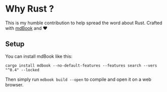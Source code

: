 # Why Rust ?

This is my humble contribution to help spread the word about Rust.
Crafted with [mdBook](https://github.com/rust-lang/mdBook) and :hearts:

## Setup

You can install mdBook like this:

```no_rust
cargo install mdbook --no-default-features --features search --vers "^0.4" --locked
```

Then simply run `mdbook build --open` to compile and open it on a web browser.

